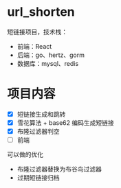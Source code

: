 # url_shorten

短链接项目，技术栈：

-   前端：React
-   后端：go、hertz、gorm
-   数据库：mysql、redis

# 项目内容

-   [x] 短链接生成和跳转
-   [x] 雪花算法 + base62 编码生成短链接
-   [x] 布隆过滤器判空
-   [ ] 前端

可以做的优化

-   布隆过滤器替换为布谷鸟过滤器
-   过期短链接归档
